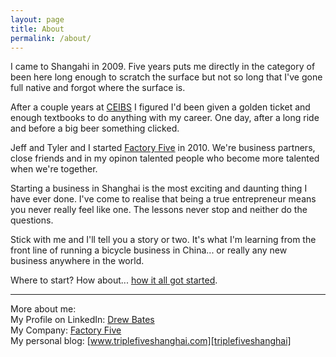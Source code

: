 ```yaml
---
layout: page
title: About
permalink: /about/
---
```


I came to Shangahi in 2009. Five years puts me directly in the category of been here long enough to scratch the surface but not so long that I've gone full native and forgot where the surface is.

After a couple years at [CEIBS][CEIBS] I figured I'd been given a golden ticket and enough textbooks to do anything with my career. One day, after a long ride and before a big beer something clicked.

Jeff and Tyler and I started [Factory Five][factoryfive] in 2010. We're business partners, close friends and in my opinon talented people who become more talented when we're together.

Starting a business in Shanghai is the most exciting and daunting thing I have ever done. I've come to realise that being a true entrepreneur means you never really feel like one. The lessons never stop and neither do the questions.

Stick with me and I'll tell you a story or two. It's what I'm learning from the front line of running a bicycle business in China... or really any new business anywhere in the world.

Where to start? How about... [how it all got started][firstpost].

<hr>

More about me:<br/>
My Profile on LinkedIn: [Drew Bates][linkedin]<br/>
My Company: [Factory Five][factoryfive]<br/>
My personal blog: [www.triplefiveshanghai.com][triplefiveshanghai]<br/>


[ceibs]:				http://www.ceibs.edu
[firstpost]:			/management/2014/09/23/rolling-the-unrolled.html
[linkedin]:				https://www.linkedin.com/profile/view?id=10348616
[factoryfive]:			http://wearefactoryfive.com
[triplefiveshanghai]:	http://www.triplefiveshanghai.com 